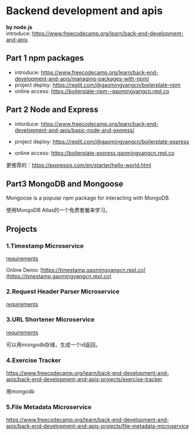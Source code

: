 # Backend development and apis 
**by node.js**  
introduce: https://www.freecodecamp.org/learn/back-end-development-and-apis  

## Part 1 npm packages
* introduce: https://www.freecodecamp.org/learn/back-end-development-and-apis/managing-packages-with-npm/
* project deploy: https://replit.com/@gaomingyangcn/boilerplate-npm
* online access: https://boilerplate-npm--gaomingyangcn.repl.co

## Part 2 Node and Express
* intorduce: https://www.freecodecamp.org/learn/back-end-development-and-apis/basic-node-and-express/

* project deploy: https://replit.com/@gaomingyangcn/boilerplate-express
* online access: https://boilerplate-express.gaomingyangcn.repl.co

更推荐的：https://expressjs.com/en/starter/hello-world.html

## Part3 MongoDB and Mongoose
Mongoose is a popular npm package for interacting with MongoDB. 

使用MongoDB Atlas的一个免费套餐来学习。


## Projects


### 1.Timestamp Microservice
[requirements](https://www.freecodecamp.org/learn/back-end-development-and-apis/back-end-development-and-apis-projects/timestamp-microservice)

Online Demo: [https://timestamp.gaomingyangcn.repl.co](https://timestamp.gaomingyangcn.repl.co)

### 2.Request Header Parser Microservice
[requirements](https://www.freecodecamp.org/learn/back-end-development-and-apis/back-end-development-and-apis-projects/request-header-parser-microservice)

### 3.URL Shortener Microservice
[requirements](https://www.freecodecamp.org/learn/back-end-development-and-apis/back-end-development-and-apis-projects/url-shortener-microservice)

可以用mongodb存储，生成一个id返回。

### 4.Exercise Tracker

https://www.freecodecamp.org/learn/back-end-development-and-apis/back-end-development-and-apis-projects/exercise-tracker

用mongodb

### 5.File Metadata Microservice

https://www.freecodecamp.org/learn/back-end-development-and-apis/back-end-development-and-apis-projects/file-metadata-microservice